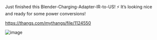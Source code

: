 Just finished this Blender-Charging-Adapter-IR-to-US! ⚡️ It’s looking nice and ready for some power conversions!

https://thangs.com/mythangs/file/1124550

![image](https://github.com/user-attachments/assets/361ef366-dac1-45c6-8592-4cb174671e30)
